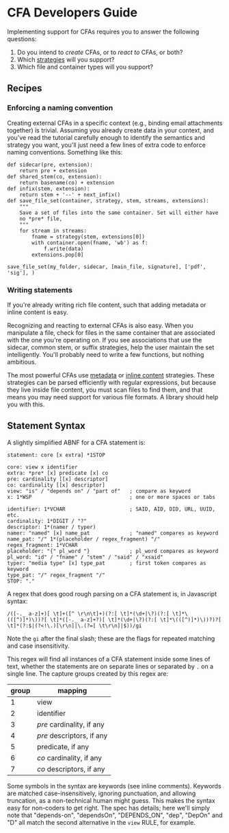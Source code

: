 # CFA Developers Guide

Implementing support for CFAs requires you to answer the following questions:

1. Do you intend to *create* CFAs, or to *react to* CFAs, or both?
2. Which [strategies](strategies.md) will you support?
3. Which file and container types will you support?

## Recipes

### Enforcing a naming convention

Creating external CFAs in a specific context (e.g., binding email attachments together) is trivial. Assuming you already create data in your context, and you've read the tutorial carefully enough to identify the semantics and strategy you want, you'll just need a few lines of extra code to enforce naming conventions. Something like this:

```pseudocode
def sidecar(pre, extension):
    return pre + extension
def shared_stem(co, extension):
    return basename(co) + extension
def infix(stem, extension):
    return stem + '--' + next_infix() 
def save_file_set(container, strategy, stem, streams, extensions):
    """
    Save a set of files into the same container. Set will either have
    no *pre* file, 
    """
    for stream in streams:
        fname = strategy(stem, extensions[0])
        with container.open(fname, 'wb') as f:
            f.write(data)
        extensions.pop[0]

save_file_set(my_folder, sidecar, [main_file, signature], ['pdf', 'sig'], )
```

### Writing statements

If you're already writing rich file content, such that adding metadata or inline content is easy. 

Recognizing and reacting to external CFAs is also easy. When you manipulate a file, check for files in the same container that are associated with the one you're operating on. If you see associations that use the sidecar, common stem, or suffix strategies, help the user maintain the set intelligently. You'll probably need to write a few functions, but nothing ambitious.

The most powerful CFAs use [metadata](strategies.md#metadata) or [inline content](strategies.md#inline-content) strategies. These strategies can be parsed efficiently with regular expressions, but because they live inside file content, you must scan files to find them, and that means you may need support for various file formats. A library should help you with this.

## Statement Syntax
A slightly simplified ABNF for a CFA statement is:

```ABNF
statement: core [x extra] *1STOP

core: view x identifier
extra: *pre* [x] predicate [x] co
pre: cardinality [[x] descriptor]
co: cardinality [[x] descriptor] 
view: "is" / "depends on" / "part of"   ; compare as keyword
x: 1*WSP                                ; one or more spaces or tabs 

identifier: 1*VCHAR                     ; SAID, AID, DID, URL, UUID, etc.
cardinality: 1*DIGIT / "?"
descriptor: 1*(namer / typer)
namer: "named" [x] name_pat             ; "named" compares as keyword
name_pat: "/" 1*(placeholder / regex_fragment) "/"
regex_fragment: 1*VCHAR
placeholder: "{" pl_word "}             ; pl_word compares as keyword
pl_word: "id" / "fname" / "stem" / "said" / "xsaid"
typer: "media type" [x] type_pat        ; first token compares as keyword
type_pat: "/" regex_fragment "/"
STOP: "."
```

A regex that does good rough parsing on a CFA statement is, in Javascript syntax:

```
/([-._ a-z]+)[ \t]+([^ \r\n\t]+)(?:[ \t]*(\d+|\?)(?:[ \t]*\(([^)]*)\))?[ \t]*([-._ a-z]+?)[ \t]*(\d+|\?)(?:[ \t]*\(([^)]*)\))?)?[ \t]*(?:$|(?<!\.)[\r\n]|\.(?=[ \t\r\n]|$))/gi
```
Note the `gi` after the final slash; these are the flags for repeated matching and case insensitivity.

This regex will find all instances of a CFA statement inside some lines of text, whether the statements are on separate lines or separated by `.` on a single line. The capture groups created by this regex are:

group | mapping
--- | ---
1 | view
2 | identifier
3 | *pre* cardinality, if any
4 | *pre* descriptors, if any
5 | predicate, if any
6 | *co* cardinality, if any
7 | *co* descriptors, if any

Some symbols in the syntax are keywords (see inline comments). Keywords are matched case-insensitively, ignoring punctuation, and allowing truncation, as a non-technical human might guess. This makes the syntax easy for non-coders to get right. The spec has details; here we'll simply note that "depends-on", "dependsOn", "DEPENDS_ON", "dep", "DepOn" and "D" all match the second alternative in the `view` RULE, for example.

